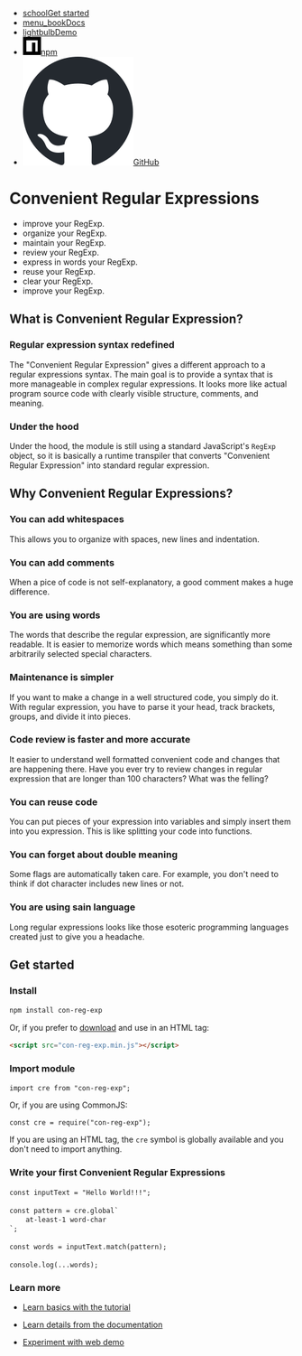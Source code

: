 
* [<span><span class="material-symbols-outlined">school</span></span>Get started](#get-started)
* [<span><span class="material-symbols-outlined">menu_book</span></span>Docs](docs.html)
* [<span><span class="material-symbols-outlined">lightbulb</span></span>Demo](https://kildom.github.io/cre-web-demo/)
* [<img src="npm.svg">npm](https://www.npmjs.com/package/con-reg-exp)
* [<img src="github-mark.svg">GitHub](https://github.com/kildom/con-reg-exp/)

# Convenient Regular Expressions

* improve your RegExp.
* organize your RegExp.
* maintain your RegExp.
* review your RegExp.
* express in words your RegExp.
* reuse your RegExp.
* clear your RegExp.
* improve your RegExp.

## What is Convenient Regular Expression?

### Regular expression syntax redefined

The "Convenient Regular Expression" gives a different approach to
a regular expressions syntax. The main goal is to provide
a syntax that is more manageable in complex regular expressions.
It looks more like actual program source code with clearly
visible structure, comments, and meaning.

### Under the hood

Under the hood, the module is still using a standard JavaScript's `RegExp`
object, so it is basically a runtime transpiler that converts
"Convenient Regular Expression" into standard regular expression.

## Why Convenient Regular Expressions?

### You can add whitespaces

This allows you to organize with spaces, new lines and indentation.

### You can add comments

When a pice of code is not self-explanatory, a good comment makes a huge difference.

### You are using words

The words that describe the regular expression, are significantly more readable. It is easier to memorize words which means something than some arbitrarily selected special characters.

### Maintenance is simpler

If you want to make a change in a well structured code, you simply do it. With regular expression, you have to parse it your head, track brackets, groups, and divide it into pieces.

### Code review is faster and more accurate

It easier to understand well formatted convenient code and changes that are happening there. Have you ever try to review changes in regular expression that are longer than 100 characters? What was the felling?

### You can reuse code

You can put pieces of your expression into variables and simply insert them into you expression. This is like splitting your code into functions.

### You can forget about double meaning

Some flags are automatically taken care. For example, you don't need to think if dot character includes new lines or not.

### You are using sain language

Long regular expressions looks like those esoteric programming languages created just to give you a headache.

## Get started

### Install

```bash
npm install con-reg-exp
```

Or, if you prefer to [download](https://github.com/kildom/con-reg-exp/releases/latest/download/con-reg-exp.browser.zip)
and use in an HTML tag:

```html
<script src="con-reg-exp.min.js"></script>
```

### Import module

```javascriptwithcre
import cre from "con-reg-exp";
```

Or, if you are using CommonJS:

```javascriptwithcre
const cre = require("con-reg-exp");
```

If you are using an HTML tag, the `cre` symbol is globally available and you don't need to import anything.

### Write your first Convenient Regular Expressions

```javascriptwithcre
const inputText = "Hello World!!!";

const pattern = cre.global`
    at-least-1 word-char
`;

const words = inputText.match(pattern);

console.log(...words);
```

### Learn more

* [Learn basics with the tutorial](tutorial.html)

* [Learn details from the documentation](docs.html)

* [Experiment with web demo](https://kildom.github.io/cre-web-demo/)

<!--
Copyright © 2024
-->

